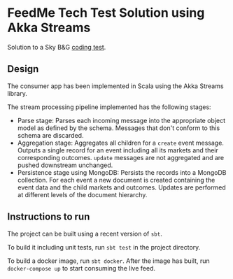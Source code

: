 # FeedMe Tech Test Solution using Akka Streams

Solution to a Sky B&G [coding test](https://github.com/skybet/feedme-tech-test/).

## Design

The consumer app has been implemented in Scala using the Akka Streams library.

The stream processing pipeline implemented has the following stages:
* Parse stage: Parses each incoming message into the appropriate object model as defined by the schema. Messages that don't conform to this schema are discarded.
* Aggregation stage: Aggregates all children for a `create` event message. Outputs a single record for an event including all its markets and their corresponding outcomes. `update` messages are not aggregated and are pushed downstream unchanged.
* Persistence stage using MongoDB: Persists the records into a MongoDB collection. For each event a new document is created containing the event data and the child markets and outcomes. Updates are performed at different levels of the document hierarchy.

## Instructions to run

The project can be built using a recent version of `sbt`.

To build it including unit tests, run `sbt test` in the project directory.

To build a docker image, run `sbt docker`. After the image has built, run `docker-compose up` to start consuming the live feed.